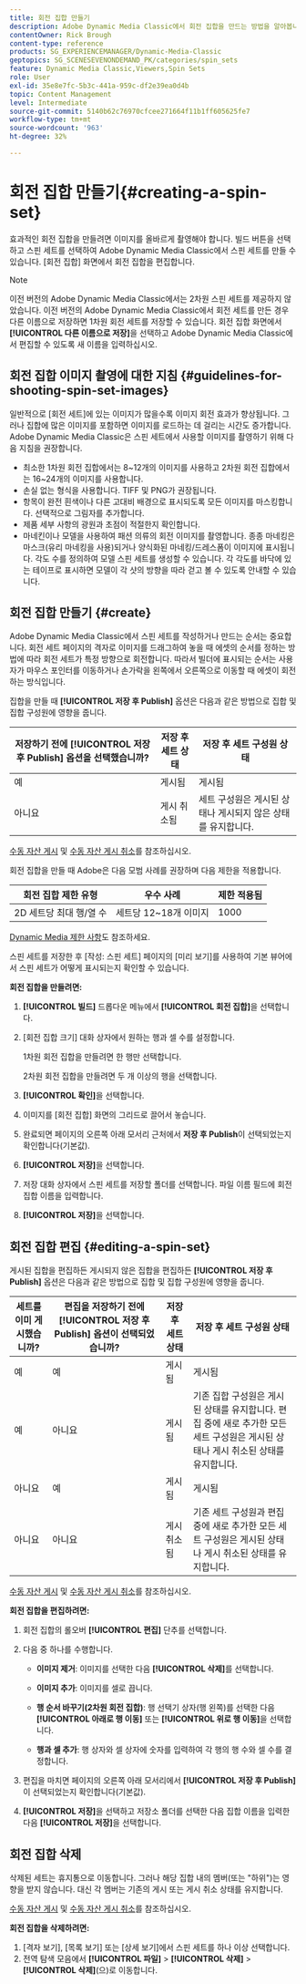 ```yaml
---
title: 회전 집합 만들기
description: Adobe Dynamic Media Classic에서 회전 집합을 만드는 방법을 알아봅니다.
contentOwner: Rick Brough
content-type: reference
products: SG_EXPERIENCEMANAGER/Dynamic-Media-Classic
geptopics: SG_SCENESEVENONDEMAND_PK/categories/spin_sets
feature: Dynamic Media Classic,Viewers,Spin Sets
role: User
exl-id: 35e8e7fc-5b3c-441a-959c-df2e39ea0d4b
topic: Content Management
level: Intermediate
source-git-commit: 5140b62c76970cfcee271664f11b1ff605625fe7
workflow-type: tm+mt
source-wordcount: '963'
ht-degree: 32%

---
```


# 회전 집합 만들기{#creating-a-spin-set}

효과적인 회전 집합을 만들려면 이미지를 올바르게 촬영해야 합니다. 빌드 버튼을 선택하고 스핀 세트를 선택하여 Adobe Dynamic Media Classic에서 스핀 세트를 만들 수 있습니다. [회전 집합] 화면에서 회전 집합을 편집합니다.

>[!NOTE]
>
>이전 버전의 Adobe Dynamic Media Classic에서는 2차원 스핀 세트를 제공하지 않았습니다. 이전 버전의 Adobe Dynamic Media Classic에서 회전 세트를 만든 경우 다른 이름으로 저장하면 1차원 회전 세트를 저장할 수 있습니다. 회전 집합 화면에서 **[!UICONTROL 다른 이름으로 저장]**&#x200B;을 선택하고 Adobe Dynamic Media Classic에서 편집할 수 있도록 새 이름을 입력하십시오.

## 회전 집합 이미지 촬영에 대한 지침 {#guidelines-for-shooting-spin-set-images}

일반적으로 [회전 세트]에 있는 이미지가 많을수록 이미지 회전 효과가 향상됩니다. 그러나 집합에 많은 이미지를 포함하면 이미지를 로드하는 데 걸리는 시간도 증가합니다. Adobe Dynamic Media Classic은 스핀 세트에서 사용할 이미지를 촬영하기 위해 다음 지침을 권장합니다.

* 최소한 1차원 회전 집합에서는 8~12개의 이미지를 사용하고 2차원 회전 집합에서는 16~24개의 이미지를 사용합니다.
* 손실 없는 형식을 사용합니다. TIFF 및 PNG가 권장됩니다.
* 항목이 완전 흰색이나 다른 고대비 배경으로 표시되도록 모든 이미지를 마스킹합니다. 선택적으로 그림자를 추가합니다.
* 제품 세부 사항의 광원과 초점이 적절한지 확인합니다.
* 마네킨이나 모델을 사용하여 패션 의류의 회전 이미지를 촬영합니다. 종종 마네킹은 마스크(유리 마네킹을 사용)되거나 양식화된 마네킹/드레스폼이 이미지에 표시됩니다. 각도 수를 정의하여 모델 스핀 세트를 생성할 수 있습니다. 각 각도를 바닥에 있는 테이프로 표시하면 모델이 각 샷의 방향을 따라 걷고 볼 수 있도록 안내할 수 있습니다.

## 회전 집합 만들기 {#create}

Adobe Dynamic Media Classic에서 스핀 세트를 작성하거나 만드는 순서는 중요합니다. 회전 세트 페이지의 격자로 이미지를 드래그하여 놓을 때 에셋의 순서를 정하는 방법에 따라 회전 세트가 특정 방향으로 회전합니다. 따라서 빌더에 표시되는 순서는 사용자가 마우스 포인터를 이동하거나 손가락을 왼쪽에서 오른쪽으로 이동할 때 에셋이 회전하는 방식입니다.

집합을 만들 때 **[!UICONTROL 저장 후 Publish]** 옵션은 다음과 같은 방법으로 집합 및 집합 구성원에 영향을 줍니다.

| 저장하기 전에 **[!UICONTROL 저장 후 Publish]** 옵션을 선택했습니까? | 저장 후 세트 상태 | 저장 후 세트 구성원 상태 |
| --- | --- | --- |
| 예 | 게시됨 | 게시됨 |
| 아니요 | 게시 취소됨 | 세트 구성원은 게시된 상태나 게시되지 않은 상태를 유지합니다. |

[수동 자산 게시](publishing-files.md#manually-publishing-assets) 및 [수동 자산 게시 취소](publishing-files.md#manually-unpublishing-assets)를 참조하십시오.

회전 집합을 만들 때 Adobe은 다음 모범 사례를 권장하며 다음 제한을 적용합니다.

| 회전 집합 제한 유형 | 우수 사례 | 제한 적용됨 |
| --- | --- | --- |
| 2D 세트당 최대 행/열 수 | 세트당 12~18개 이미지 | 1000 |

[Dynamic Media 제한 사항](/help/using/limitations.md)도 참조하세요.

스핀 세트를 저장한 후 [작성: 스핀 세트] 페이지의 [미리 보기]를 사용하여 기본 뷰어에서 스핀 세트가 어떻게 표시되는지 확인할 수 있습니다.

**회전 집합을 만들려면:**

1. **[!UICONTROL 빌드]** 드롭다운 메뉴에서 **[!UICONTROL 회전 집합]**&#x200B;을 선택합니다.
1. [회전 집합 크기] 대화 상자에서 원하는 행과 셀 수를 설정합니다.

   1차원 회전 집합을 만들려면 한 행만 선택합니다.

   2차원 회전 집합을 만들려면 두 개 이상의 행을 선택합니다.

1. **[!UICONTROL 확인]**&#x200B;을 선택합니다.
1. 이미지를 [회전 집합] 화면의 그리드로 끌어서 놓습니다.
1. 완료되면 페이지의 오른쪽 아래 모서리 근처에서 **저장 후 Publish**&#x200B;이 선택되었는지 확인합니다(기본값).
1. **[!UICONTROL 저장]**&#x200B;을 선택합니다.
1. 저장 대화 상자에서 스핀 세트를 저장할 폴더를 선택합니다. 파일 이름 필드에 회전 집합 이름을 입력합니다.
1. **[!UICONTROL 저장]**&#x200B;을 선택합니다.

## 회전 집합 편집 {#editing-a-spin-set}

게시된 집합을 편집하든 게시되지 않은 집합을 편집하든 **[!UICONTROL 저장 후 Publish]** 옵션은 다음과 같은 방법으로 집합 및 집합 구성원에 영향을 줍니다.

| 세트를 이미 게시했습니까? | 편집을 저장하기 전에 **[!UICONTROL 저장 후 Publish]** 옵션이 선택되었습니까? | 저장 후 세트 상태 | 저장 후 세트 구성원 상태 |
| --- | --- | --- | --- |
| 예 | 예 | 게시됨 | 게시됨 |
| 예 | 아니요 | 게시됨 | 기존 집합 구성원은 게시된 상태를 유지합니다. 편집 중에 새로 추가한 모든 세트 구성원은 게시된 상태나 게시 취소된 상태를 유지합니다. |
| 아니요 | 예 | 게시됨 | 게시됨 |
| 아니요 | 아니요 | 게시 취소됨 | 기존 세트 구성원과 편집 중에 새로 추가한 모든 세트 구성원은 게시된 상태나 게시 취소된 상태를 유지합니다. |

[수동 자산 게시](publishing-files.md#manually-publishing-assets) 및 [수동 자산 게시 취소](publishing-files.md#manually-unpublishing-assets)를 참조하십시오.

**회전 집합을 편집하려면:**

1. 회전 집합의 롤오버 **[!UICONTROL 편집]** 단추를 선택합니다.
1. 다음 중 하나를 수행합니다.

   * **이미지 제거**: 이미지를 선택한 다음 **[!UICONTROL 삭제]**&#x200B;를 선택합니다.

   * **이미지 추가**: 이미지를 셀로 끕니다.

   * **행 순서 바꾸기(2차원 회전 집합)**: 행 선택기 상자(행 왼쪽)를 선택한 다음 **[!UICONTROL 아래로 행 이동]** 또는 **[!UICONTROL 위로 행 이동]**&#x200B;을 선택합니다.

   * **행과 셀 추가**: 행 상자와 셀 상자에 숫자를 입력하여 각 행의 행 수와 셀 수를 결정합니다.

1. 편집을 마치면 페이지의 오른쪽 아래 모서리에서 **[!UICONTROL 저장 후 Publish]**&#x200B;이 선택되었는지 확인합니다(기본값).
1. **[!UICONTROL 저장]**&#x200B;을 선택하고 저장소 폴더를 선택한 다음 집합 이름을 입력한 다음 **[!UICONTROL 저장]**&#x200B;을 선택합니다.

## 회전 집합 삭제

삭제된 세트는 휴지통으로 이동합니다. 그러나 해당 집합 내의 멤버(또는 &quot;하위&quot;)는 영향을 받지 않습니다. 대신 각 멤버는 기존의 게시 또는 게시 취소 상태를 유지합니다.

[수동 자산 게시](publishing-files.md#manually-publishing-assets) 및 [수동 자산 게시 취소](publishing-files.md#manually-unpublishing-assets)를 참조하십시오.

**회전 집합을 삭제하려면:**

1. [격자 보기], [목록 보기] 또는 [상세 보기]에서 스핀 세트를 하나 이상 선택합니다.
1. 전역 탐색 모음에서 **[!UICONTROL 파일]** > **[!UICONTROL 삭제]** > **[!UICONTROL 삭제]**(으)로 이동합니다.
